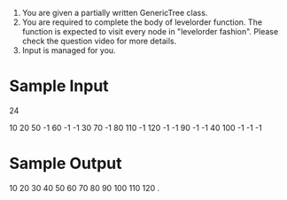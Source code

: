1. You are given a partially written GenericTree class.
2. You are required to complete the body of levelorder function. The function is expected to visit every node in "levelorder fashion". Please check the question video for more details.
3. Input is managed for you.


# Sample Input

24

10 20 50 -1 60 -1 -1 30 70 -1 80 110 -1 120 -1 -1 90 -1 -1 40 100 -1 -1 -1

# Sample Output

10 20 30 40 50 60 70 80 90 100 110 120 .